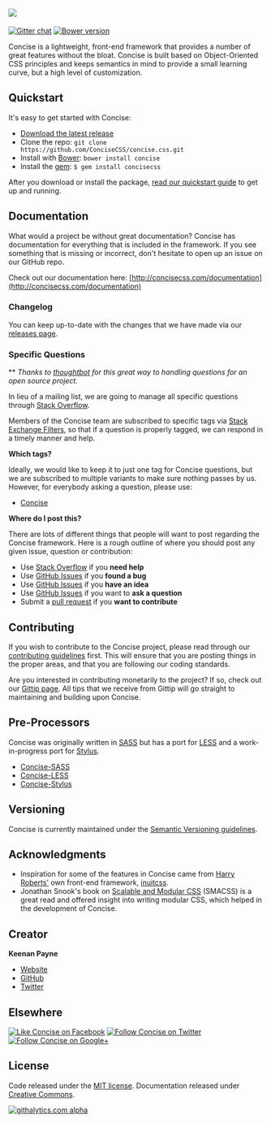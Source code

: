 # [<img src="http://i.imgur.com/ihzCgEr.png">](http://concisecss.com/)

[![Gitter chat](https://badges.gitter.im/concisecss.png)](https://gitter.im/concisecss) [![Bower version](https://badge.fury.io/bo/concise.svg)](http://badge.fury.io/bo/concise)

Concise is a lightweight, front-end framework that provides a number of great features without the bloat. Concise is built based on Object-Oriented CSS principles and keeps semantics in mind to provide a small learning curve, but a high level of customization.

## Quickstart

It's easy to get started with Concise:

- [Download the latest release](https://github.com/ConciseCSS/concise.css/archive/v1.0.0.zip)
- Clone the repo: `git clone https://github.com/ConciseCSS/concise.css.git`
- Install with [Bower](http://bower.io/): `bower install concise`
- Install the [gem](https://github.com/ConciseCSS/concise.css-gem): `$ gem install concisecss`

After you download or install the package, [read our quickstart guide](http://concisecss.com/get-started/getting-started.php) to get up and running.

## Documentation

What would a project be without great documentation? Concise has documentation for everything that is included in the framework. If you see something that is missing or incorrect, don't hesitate to open up an issue on our GitHub repo.

Check out our documentation here: [http://concisecss.com/documentation](http://concisecss.com/documentation)

### Changelog

You can keep up-to-date with the changes that we have made via our [releases page](https://github.com/ConciseCSS/concise.css/releases).

### Specific Questions

** *Thanks to [thoughtbot](http://robots.thoughtbot.com/moving-open-source-project-mailing-lists-to-stack-overflow) for this great way to handling questions for an open source project.*

In lieu of a mailing list, we are going to manage all specific questions through [Stack Overflow](http://stackoverflow.com/).

Members of the Concise team are subscribed to specific tags via [Stack Exchange Filters](http://stackexchange.com/filters), so that if a question is properly tagged, we can respond in a timely manner and help.

**Which tags?**

Ideally, we would like to keep it to just one tag for Concise questions, but we are subscribed to multiple variants to make sure nothing passes by us. However, for everybody asking a question, please use:

- [Concise](http://stackoverflow.com/questions/tagged/concise)

**Where do I post this?**

There are lots of different things that people will want to post regarding the Concise framework. Here is a rough outline of where you should post any given issue, question or contribution:

- Use [Stack Overflow](http://stackoverflow.com) if you **need help**
- Use [GitHub Issues](http://github.com/ConciseCSS/concise.css/issues) if you **found a bug**
- Use [GitHub Issues](http://github.com/ConciseCSS/concise.css/issues) if you **have an idea**
- Use [GitHub Issues](http://github.com/ConciseCSS/concise.css/issues) if you want to **ask a question**
- Submit a [pull request](https://help.github.com/articles/creating-a-pull-request) if you **want to contribute**

## Contributing

If you wish to contribute to the Concise project, please read through our [contributing guidelines](https://github.com/ConciseCSS/concise.css/blob/master/CONTRIBUTING.md) first. This will ensure that you are posting things in the proper areas, and that you are following our coding standards.

Are you interested in contributing monetarily to the project? If so, check out our [Gittip page](https://www.gittip.com/keenanpayne/). All tips that we receive from Gittip will go straight to maintaining and building upon Concise.

## Pre-Processors

Concise was originally written in [SASS](http://sass-lang.com/) but has a port for [LESS](http://lesscss.org/) and a work-in-progress port for [Stylus](http://learnboost.github.io/stylus/).

- [Concise-SASS](https://github.com/ConciseCSS/concise.css)
- [Concise-LESS](https://github.com/ConciseCSS/concise.css-less)
- [Concise-Stylus](https://github.com/ConciseCSS/concise.css-stylus)

## Versioning

Concise is currently maintained under the [Semantic Versioning guidelines](http://semver.org/).

## Acknowledgments

- Inspiration for some of the features in Concise came from [Harry Roberts'](http://csswizardry.com/) own front-end framework, [inuitcss](https://github.com/csswizardry/inuit.css).
- Jonathan Snook's book on [Scalable and Modular CSS](https://smacss.com/) (SMACSS) is a great read and offered insight into writing modular CSS, which helped in the development of Concise.

## Creator

**Keenan Payne**
- [Website](http://keenanpayne.com)
- [GitHub](http://github.com/keenanpayne)
- [Twitter](http://twitter.com/keenan_payne)

## Elsewhere

[![Like Concise on Facebook](http://i.imgur.com/4dy5UUK.png)](https://facebook.com/ConciseCSS)
[![Follow Concise on Twitter](http://i.imgur.com/4AkKsMx.png)](https://twitter.com/ConciseCSS)
[![Follow Concise on Google+](http://i.imgur.com/gdFNEMe.png)](https://plus.google.com/103423710089455112688)

## License

Code released under the [MIT license](https://github.com/ConciseCSS/concise.css/blob/master/LICENSE). Documentation released under [Creative Commons](http://creativecommons.org/licenses/by-sa/4.0/).

[![githalytics.com alpha](https://cruel-carlota.pagodabox.com/47ac30b8ba5ef2abdcef2f2f855c5f7c "githalytics.com")](http://githalytics.com/ConciseCSS/concise.css)
